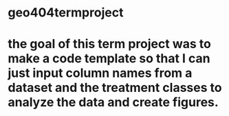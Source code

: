 # geo404termproject
# the goal of this term project was to make a code template so that I can just input column names from a dataset and the treatment classes to analyze the data and create figures.
